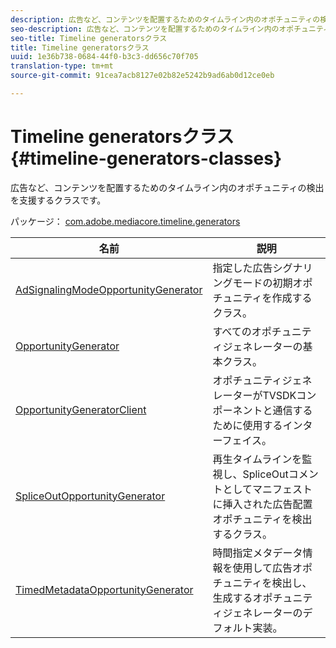 ```yaml
---
description: 広告など、コンテンツを配置するためのタイムライン内のオポチュニティの検出を支援するクラスです。
seo-description: 広告など、コンテンツを配置するためのタイムライン内のオポチュニティの検出を支援するクラスです。
seo-title: Timeline generatorsクラス
title: Timeline generatorsクラス
uuid: 1e36b738-0684-44f0-b3c3-dd656c70f705
translation-type: tm+mt
source-git-commit: 91cea7acb8127e02b82e5242b9ad6ab0d12ce0eb

---
```



# Timeline generatorsクラス{#timeline-generators-classes}

広告など、コンテンツを配置するためのタイムライン内のオポチュニティの検出を支援するクラスです。

パッケージ： [com.adobe.mediacore.timeline.generators](https://help.adobe.com/en_US/primetime/api/psdk/asdoc-dhls_1.4/com/adobe/mediacore/timeline/generators/package-detail.html)

| 名前 | 説明 |
|---|---|
| [AdSignalingModeOpportunityGenerator](https://help.adobe.com/en_US/primetime/api/psdk/asdoc-dhls_1.4/com/adobe/mediacore/timeline/generators/AdSignalingModeOpportunityGenerator.html) | 指定した広告シグナリングモードの初期オポチュニティを作成するクラス。 |
| [OpportunityGenerator](https://help.adobe.com/en_US/primetime/api/psdk/asdoc-dhls_1.4/com/adobe/mediacore/timeline/generators/OpportunityGenerator.html) | すべてのオポチュニティジェネレーターの基本クラス。 |
| [OpportunityGeneratorClient](https://help.adobe.com/en_US/primetime/api/psdk/asdoc-dhls_1.4/com/adobe/mediacore/timeline/generators/OpportunityGeneratorClient.html) | オポチュニティジェネレーターがTVSDKコンポーネントと通信するために使用するインターフェイス。 |
| [SpliceOutOpportunityGenerator](https://help.adobe.com/en_US/primetime/api/psdk/asdoc-dhls_1.4/com/adobe/mediacore/timeline/generators/SpliceOutOpportunityGenerator.html) | 再生タイムラインを監視し、SpliceOutコメントとしてマニフェストに挿入された広告配置オポチュニティを検出するクラス。 |
| [TimedMetadataOpportunityGenerator](https://help.adobe.com/en_US/primetime/api/psdk/asdoc-dhls_1.4/com/adobe/mediacore/timeline/generators/TimedMetadataOpportunityGenerator.html) | 時間指定メタデータ情報を使用して広告オポチュニティを検出し、生成するオポチュニティジェネレーターのデフォルト実装。 |